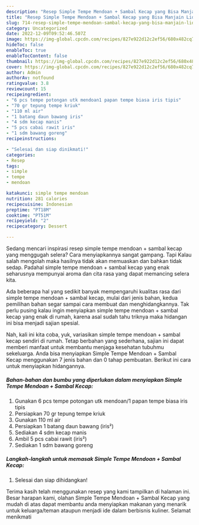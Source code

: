 ```yaml
---
description: "Resep Simple Tempe Mendoan + Sambal Kecap yang Bisa Manjain Lidah, Buat Buka Puasa Menggugah Selera"
title: "Resep Simple Tempe Mendoan + Sambal Kecap yang Bisa Manjain Lidah, Buat Buka Puasa Menggugah Selera"
slug: 714-resep-simple-tempe-mendoan-sambal-kecap-yang-bisa-manjain-lidah-buat-buka-puasa-menggugah-selera
category: Uncategorized
date: 2022-12-09T09:52:46.507Z
image: https://img-global.cpcdn.com/recipes/827e922d12c2ef56/680x482cq70/simple-tempe-mendoan-sambal-kecap-foto-resep-utama.jpg
hideToc: false
enableToc: true
enableTocContent: false
thumbnail: https://img-global.cpcdn.com/recipes/827e922d12c2ef56/680x482cq70/simple-tempe-mendoan-sambal-kecap-foto-resep-utama.jpg
cover: https://img-global.cpcdn.com/recipes/827e922d12c2ef56/680x482cq70/simple-tempe-mendoan-sambal-kecap-foto-resep-utama.jpg
author: Admin
authorAv: notfound
ratingvalue: 3.8
reviewcount: 15
recipeingredient:
- "6 pcs tempe potongan utk mendoan1 papan tempe biasa iris tipis"
- "70 gr tepung tempe kriuk"
- "110 ml air"
- "1 batang daun bawang iris"
- "4 sdm kecap manis"
- "5 pcs cabai rawit iris"
- "1 sdm bawang goreng"
recipeinstructions:

- "Selesai dan siap dinikmati!"
categories:
- Resep
tags:
- simple
- tempe
- mendoan

katakunci: simple tempe mendoan 
nutrition: 281 calories
recipecuisine: Indonesian
preptime: "PT18M"
cooktime: "PT51M"
recipeyield: "2"
recipecategory: Dessert

---
```



Sedang mencari inspirasi resep simple tempe mendoan + sambal kecap yang menggugah selera? Cara menyiapkannya sangat gampang. Tapi Kalau salah mengolah maka hasilnya tidak akan memuaskan dan bahkan tidak sedap. Padahal simple tempe mendoan + sambal kecap yang enak seharusnya mempunyai aroma dan cita rasa yang dapat memancing selera kita.




Ada beberapa hal yang sedikit banyak mempengaruhi kualitas rasa dari simple tempe mendoan + sambal kecap, mulai dari jenis bahan, kedua pemilihan bahan segar sampai cara membuat dan menghidangkannya. Tak perlu pusing kalau ingin menyiapkan simple tempe mendoan + sambal kecap yang enak di rumah, karena asal sudah tahu triknya maka hidangan ini bisa menjadi sajian spesial.


Nah, kali ini kita coba, yuk, variasikan simple tempe mendoan + sambal kecap sendiri di rumah. Tetap berbahan yang sederhana, sajian ini dapat memberi manfaat untuk membantu menjaga kesehatan tubuhmu sekeluarga. Anda bisa menyiapkan Simple Tempe Mendoan + Sambal Kecap menggunakan 7 jenis bahan dan 0 tahap pembuatan. Berikut ini cara untuk menyiapkan hidangannya.

<!--inarticleads1-->

##### Bahan-bahan dan bumbu yang diperlukan dalam menyiapkan Simple Tempe Mendoan + Sambal Kecap:

1. Gunakan 6 pcs tempe potongan utk mendoan/1 papan tempe biasa iris tipis
1. Persiapkan 70 gr tepung tempe kriuk
1. Gunakan 110 ml air
1. Persiapkan 1 batang daun bawang (iris²)
1. Sediakan 4 sdm kecap manis
1. Ambil 5 pcs cabai rawit (iris²)
1. Sediakan 1 sdm bawang goreng




<!--inarticleads2-->

##### Langkah-langkah untuk memasak Simple Tempe Mendoan + Sambal Kecap:


1. Selesai dan siap dihidangkan!



Terima kasih telah menggunakan resep yang kami tampilkan di halaman ini. Besar harapan kami, olahan Simple Tempe Mendoan + Sambal Kecap yang mudah di atas dapat membantu anda menyiapkan makanan yang menarik untuk keluarga/teman ataupun menjadi ide dalam berbisnis kuliner. Selamat menikmati

